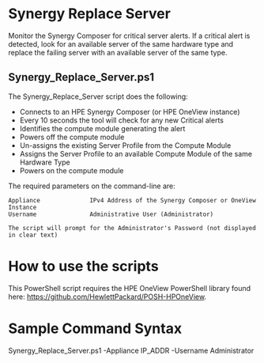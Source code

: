 # Synergy Replace Server
Monitor the Synergy Composer for critical server alerts.  If a critical alert is detected, look for an available server of the same hardware type and replace the failing server with an available server of the same type.

## Synergy_Replace_Server.ps1
The Synergy_Replace_Server script does the following:

* Connects to an HPE Synergy Composer (or HPE OneView instance)
* Every 10 seconds the tool will check for any new Critical alerts
* Identifies the compute module generating the alert
* Powers off the compute module
* Un-assigns the existing Server Profile from the Compute Module
* Assigns the Server Profile to an available Compute Module of the same Hardware Type
* Powers on the compute module

The required parameters on the command-line are:
```
Appliance              IPv4 Address of the Synergy Composer or OneView Instance
Username               Administrative User (Administrator)

The script will prompt for the Administrator's Password (not displayed in clear text)
```

# How to use the scripts
This PowerShell script requires the HPE OneView PowerShell library found here: https://github.com/HewlettPackard/POSH-HPOneView.

# Sample Command Syntax
Synergy_Replace_Server.ps1 -Appliance IP_ADDR -Username Administrator
